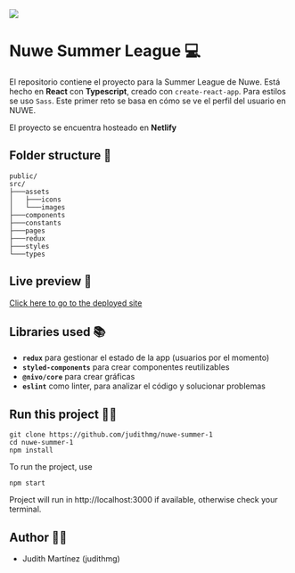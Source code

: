 <img src="https://nuwe.io/_next/image?url=%2Flogo_color.png&w=64&q=75"/>


# Nuwe Summer League 💻

El repositorio contiene el proyecto para la Summer League de Nuwe. Está hecho en **React** con **Typescript**, creado con `create-react-app`. Para estilos se uso `Sass`. Este primer reto se basa en cómo se ve el perfil del usuario en NUWE. 

El proyecto se encuentra hosteado en **Netlify**


## Folder structure 📁
```
public/
src/
├───assets      
│   ├───icons   
│   └───images  
├───components  
├───constants
├───pages
├───redux
├───styles
└───types
```
## Live preview 📳

[Click here to go to the deployed site](https://nuwe-summer1.netlify.app)

## Libraries used 📚
- **`redux`** para gestionar el estado de la app (usuarios por el momento)
- **`styled-components`** para crear componentes reutilizables
- **`@nivo/core`** para crear gráficas
- **`eslint`** como linter, para analizar el código y solucionar problemas

## Run this project 🏃‍♀️

```
git clone https://github.com/judithmg/nuwe-summer-1
cd nuwe-summer-1
npm install
```

To run the project, use
```
npm start
```

Project will run in http://localhost:3000 if available, otherwise check your terminal.

## Author 👩‍💻
- Judith Martínez (judithmg)

